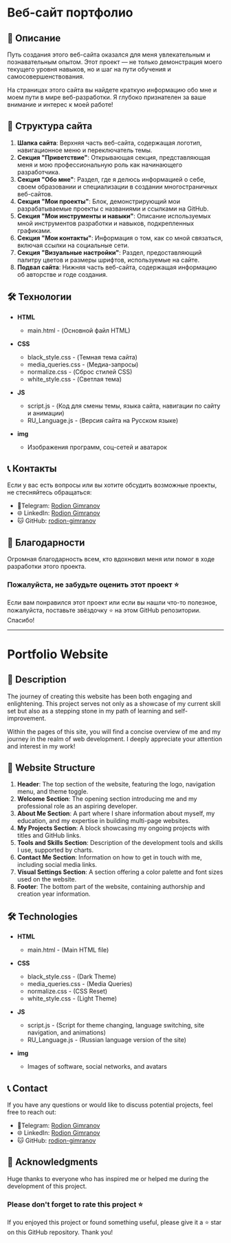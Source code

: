 # Веб-сайт портфолио

## 📜 Описание

Путь создания этого веб-сайта оказался для меня увлекательным и познавательным опытом. Этот проект — не только демонстрация моего текущего уровня навыков, но и шаг на пути обучения и самосовершенствования.

На страницах этого сайта вы найдете краткую информацию обо мне и моем пути в мире веб-разработки. Я глубоко признателен за ваше внимание и интерес к моей работе!

## 📌 Структура сайта

1. **Шапка сайта**: Верхняя часть веб-сайта, содержащая логотип, навигационное меню и переключатель темы.
2. **Секция "Приветствие"**: Открывающая секция, представляющая меня и мою профессиональную роль как начинающего разработчика.
3. **Секция "Обо мне"**: Раздел, где я делюсь информацией о себе, своем образовании и специализации в создании многостраничных веб-сайтов.
4. **Секция "Мои проекты"**: Блок, демонстрирующий мои разрабатываемые проекты с названиями и ссылками на GitHub.
5. **Секция "Мои инструменты и навыки"**: Описание используемых мной инструментов разработки и навыков, подкрепленных графиками.
6. **Секция "Мои контакты"**: Информация о том, как со мной связаться, включая ссылки на социальные сети.
7. **Секция "Визуальные настройки"**: Раздел, предоставляющий палитру цветов и размеры шрифтов, используемые на сайте.
8. **Подвал сайта**: Нижняя часть веб-сайта, содержащая информацию об авторстве и годе создания.

## 🛠 Технологии

- **HTML**
  - main.html - (Основной файл HTML)

- **CSS**
  - black_style.css - (Темная тема сайта)
  - media_queries.css - (Медиа-запросы)
  - normalize.css - (Сброс стилей CSS)
  - white_style.css - (Светлая тема)

- **JS**
  - script.js - (Код для смены темы, языка сайта, навигации по сайту и анимации)
  - RU_Language.js - (Версия сайта на Русском языке)

- **img**
  - Изображения программ, соц-сетей и аватарок

## 📞 Контакты

Если у вас есть вопросы или вы хотите обсудить возможные проекты, не стесняйтесь обращаться:

- 📱Telegram: [Rodion Gimranov](https://t.me/RodionGimranov)
- 🌐 LinkedIn: [Rodion Gimranov](https://www.linkedin.com/in/rodiongimranov/)
- 🐱 GitHub: [rodion-gimranov](https://github.com/RodionGimranov)

## 🙏 Благодарности

Огромная благодарность всем, кто вдохновил меня или помог в ходе разработки этого проекта.

### Пожалуйста, не забудьте оценить этот проект ⭐

Если вам понравился этот проект или если вы нашли что-то полезное, пожалуйста, поставьте звёздочку ⭐ на этом GitHub репозитории. Спасибо!

   ---

# Portfolio Website

## 📜 Description

The journey of creating this website has been both engaging and enlightening. This project serves not only as a showcase of my current skill set but also as a stepping stone in my path of learning and self-improvement.

Within the pages of this site, you will find a concise overview of me and my journey in the realm of web development. I deeply appreciate your attention and interest in my work!


## 📌 Website Structure

1. **Header**: The top section of the website, featuring the logo, navigation menu, and theme toggle.
2. **Welcome Section**: The opening section introducing me and my professional role as an aspiring developer.
3. **About Me Section**: A part where I share information about myself, my education, and my expertise in building multi-page websites.
4. **My Projects Section**: A block showcasing my ongoing projects with titles and GitHub links.
5. **Tools and Skills Section**: Description of the development tools and skills I use, supported by charts.
6. **Contact Me Section**: Information on how to get in touch with me, including social media links.
7. **Visual Settings Section**: A section offering a color palette and font sizes used on the website.
8. **Footer**: The bottom part of the website, containing authorship and creation year information.

## 🛠 Technologies

- **HTML**
  - main.html - (Main HTML file)

- **CSS**
  - black_style.css - (Dark Theme)
  - media_queries.css - (Media Queries)
  - normalize.css - (CSS Reset)
  - white_style.css - (Light Theme)

- **JS**
  - script.js - (Script for theme changing, language switching, site navigation, and animations)
  - RU_Language.js - (Russian language version of the site)

- **img**
  - Images of software, social networks, and avatars

## 📞 Contact

If you have any questions or would like to discuss potential projects, feel free to reach out:

- 📱Telegram: [Rodion Gimranov](https://t.me/RodionGimranov)
- 🌐 LinkedIn: [Rodion Gimranov](https://www.linkedin.com/in/rodiongimranov/)
- 🐱 GitHub: [rodion-gimranov](https://github.com/RodionGimranov)

## 🙏 Acknowledgments

Huge thanks to everyone who has inspired me or helped me during the development of this project.

### Please don't forget to rate this project ⭐

If you enjoyed this project or found something useful, please give it a ⭐ star on this GitHub repository. Thank you!
